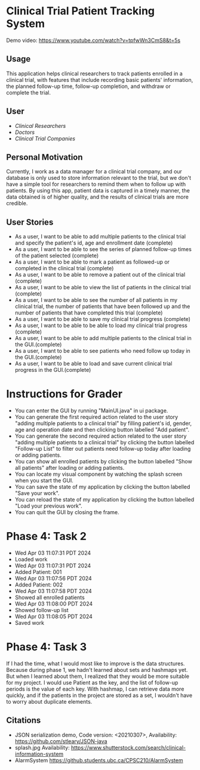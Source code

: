 # Clinical Trial Patient Tracking System
Demo video: https://www.youtube.com/watch?v=tpfwWn3CmS8&t=5s
## Usage
This application helps clinical researchers to track patients enrolled in a clinical trial, with features that include 
recording basic patients' information, the planned follow-up time, follow-up completion, 
and withdraw or complete the trial.
## User

- *Clinical Researchers*
- *Doctors*
- *Clinical Trial Companies*

## Personal Motivation
Currently, I work as a data manager for a clinical trial company, and our database is only used to store 
information relevant to the trial, but we don't have a simple tool for researchers to remind them when to 
follow up with patients. 
By using this app, patient data is captured in a timely manner, 
the data obtained is of higher quality, and the results of clinical trials are more credible.

## User Stories

- As a user, I want to be able to add multiple patients to the clinical trial and specify the patient's id, age and enrollment date (complete)
- As a user, I want to be able to see the series of planned follow-up times of the patient selected (complete)
- As a user, I want to be able to mark a patient as followed-up or completed in the clinical trial (complete)
- As a user, I want to be able to remove a patient out of the clinical trial (complete)
- As a user, I want to be able to view the list of patients in the clinical trial (complete)
- As a user, I want to be able to see the number of all patients in my clinical trial, the number of patients that have been followed up and the number of patients that have completed this trial (complete)
- As a user, I want to be able to save my clinical trial progress  (complete)
- As a user, I want to be able to be able to load my clinical trial progress (complete)
- As a user, I want to be able to add multiple patients to the clinical trial in the GUI.(complete) 
- As a user, I want to be able to see patients who need follow up today in the GUI.(complete)
- As a user, I want to be able to load and save current clinical trial progress in the GUI.(complete)

# Instructions for Grader
- You can enter the GUI by running "MainUI.java" in ui package.
- You can generate the first required action related to the user story "adding multiple patients to a clinical trial" by filling patient's id, gender, age and operation date and then clicking button labelled "Add patient".
- You can generate the second required action related to the user story "adding multiple patients to a clinical trial" by clicking the button labelled "Follow-up List" to filter out patients need follow-up today after loading or adding patients.
- You can show all enrolled patients by clicking the button labelled "Show all patients" after loading or adding patients.
- You can locate my visual component by watching the splash screen when you start the GUI.
- You can save the state of my application by clicking the button labelled "Save your work".
- You can reload the state of my application by clicking the button labelled "Load your previous work".
- You can quit the GUI by closing the frame.

# Phase 4: Task 2
- Wed Apr 03 11:07:31 PDT 2024
- Loaded work
- Wed Apr 03 11:07:31 PDT 2024
- Added Patient: 001
- Wed Apr 03 11:07:56 PDT 2024
- Added Patient: 002
- Wed Apr 03 11:07:58 PDT 2024
- Showed all enrolled patients
- Wed Apr 03 11:08:00 PDT 2024
- Showed follow-up list
- Wed Apr 03 11:08:05 PDT 2024
- Saved work


# Phase 4: Task 3
If I had the time, what I would most like to improve is the data structures. 
Because during phase 1, we hadn't learned about sets and hashmaps yet. But when I learned about them, I realized that they would be more suitable for my project. 
I would use Patient as the key, and the list of follow-up periods is the value of each key.
With hashmap, I can retrieve data more quickly, and if the patients in the project are stored as a set, I wouldn't have to worry about duplicate elements.

## Citations
- JSON serialization demo, Code version: <20210307>, Availability: <https://github.com/stleary/JSON-java>
- splash.jpg Availability: <https://www.shutterstock.com/search/clinical-information-system>
- AlarmSystem <https://github.students.ubc.ca/CPSC210/AlarmSystem>
